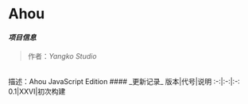 # Ahou
#### _项目信息_
>作者：_Yangko Studio_
<br>
描述：Ahou JavaScript Edition
#### _更新记录_
版本|代号|说明
:-:|:-:|:-:
0.1|XXVI|初次构建